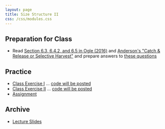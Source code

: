 ```yaml
---
layout: page
title: Size Structure II
css: /css/modules.css
---
```


## Preparation for Class

* Read [Section 6.3, 6.4.2, and 6.5 in Ogle (2016)](RESOURCES/Ogle_SizeStructure.pdf) and [Anderson's "Catch & Release or Selective Harvest"](RESOURCES/catch_release_Anderso) and prepare answers to [these questions](PREP/SizeStructure2)

## Practice

* [Class Exercise I](CEX/SizeStructure2_CEX1) ... [code will be posted](CEX/CODES/SizeStructure2_CE1.R)
* [Class Exercise II](CEX/SizeStructure2_CEX2) ... [code will be posted](CEX/CODES/SizeStructure2_CE2.R)
* [Assignment](CE/SizeStructure2_CE1)

## Archive

* [Lecture Slides](PPT/SizeStructure2.pptx)
